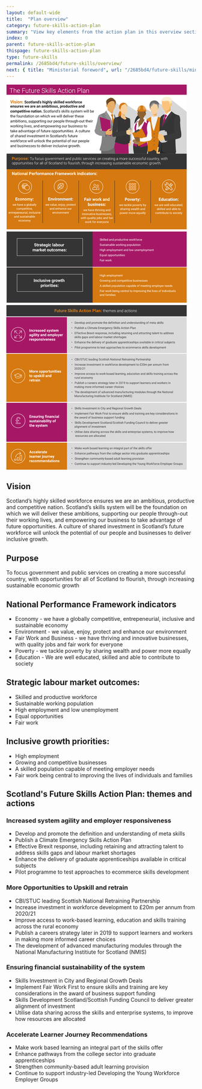 ```yaml
---
layout: default-wide
title:  "Plan overview"
category: future-skills-action-plan
summary: "View key elements from the action plan in this overview section."
index: 0
parent: future-skills-action-plan
thispage: future-skills-action-plan
type: future-skills
permalink: /2685bd4/future-skills/overview/
next: { title: "Ministerial foreword", url: "/2685bd4/future-skills/ministerial-foreword/" }
---
```


<img class="hidden-small  hidden-xsmall" src="/assets/images/infographics/fsap-overview.png" alt=""/>

<div class="visible-small  visible-xsmall">
<h2 id="vision">Vision</h2>

<p>Scotland’s highly skilled workforce ensures we are an ambitious, productive and competitive nation. Scotland’s skills system will be the foundation on which we will deliver these ambitions, supporting our people through-out their working lives, and empowering our business to take advantage of future opportunities. A culture of shared investment in Scotland’s future workforce will unlock the potential of our people and businesses to deliver inclusive growth.</p>

<h2 id="purpose">Purpose</h2>

<p>To focus government and public services on creating a more successful country, with opportunities for all of Scotland to flourish, through increasing sustainable economic growth</p>

<h2 id="national-performance-framework-indicators">National Performance Framework indicators</h2>

<ul>
  <li>Economy - we have a globally competitive, entrepeneurial, inclusive and sustainable economy</li>
  <li>Environment - we value, enjoy, protect and enhance our environment</li>
  <li>Fair Work and Business - we have thriving and innovative businesses, with quality jobs and fair work for everyone</li>
  <li>Poverty - we tackle poverty by sharing wealth and power more equally</li>
  <li>Education - We are well educated, skilled and able to contribute to society</li>
</ul>

<h2 id="strategic-labour-market-outcomes">Strategic labour market outcomes:</h2>
<ul>
  <li>Skilled and productive workforce</li>
  <li>Sustainable working population</li>
  <li>High employment and low unemployment</li>
  <li>Equal opportunities</li>
  <li>Fair work</li>
</ul>

<h2 id="inclusive-growth-priorities">Inclusive growth priorities:</h2>

<ul>
  <li>High employment</li>
  <li>Growing and competitive businesses</li>
  <li>A skilled population capable of meeting employer needs</li>
  <li>Fair work being central to improving the lives of individuals and families</li>
</ul>

<h2 id="future-skills-action-plan-themes-and-actions">Scotland's Future Skills Action Plan: themes and actions</h2>

<h3 id="increased-system-agility-and-employer-responsiveness">Increased system agility and employer responsiveness</h3>
<ul>
  <li>Develop and promote the definition and understanding of meta skills</li>
  <li>Publish a Climate Emergency Skills Action Plan</li>
  <li>Effective Brexit response, including retaining and attracting talent to address skills gaps and labour market shortages</li>
  <li>Enhance the delivery of graduate apprenticeships available in critical subjects</li>
  <li>Pilot programme to test approaches to ecommerce skills development</li>
</ul>

<h3 id="more-opportunities-to-upskill-and-retrain">More Opportunities to Upskill and retrain</h3>
<ul>
  <li>CBI/STUC leading Scottish National Retraining Partnership</li>
  <li>Increase investment in workforce development to £20m per annum from 2020/21</li>
  <li>Improve access to work-based learning, education and skills training across the rural economy</li>
  <li>Publish a careers strategy later in 2019 to support learners and workers in making more informed career choices</li>
  <li>The development of advanced manufacturing modules through the National Manufacturing Institiute for Scotland (NMIS)</li>
</ul>

<h3 id="ensuring-financial-sustainability-of-the-system">Ensuring financial sustainability of the system</h3>
<ul>
  <li>Skills Investment in City and Regional Growth Deals</li>
  <li>Implement Fair Work First to ensure skills and training are key considerations in the award of business support funding</li>
  <li>Skills Development Scotland/Scottish Funding Council to deliver greater alignment of investment</li>
  <li>Utilise data sharing across the skills and enterprise systems, to improve how resources are allocated</li>
</ul>

<h3 id="accelerate-learner-journey-recommendations">Accelerate Learner Journey Recommendations</h3>
<ul>
  <li>Make work based learning an integral part of the skills offer</li>
  <li>Enhance pathways from the college sector into graduate apprenticeships</li>
  <li>Strengthen community-based adult learning provision</li>
  <li>Continue to support industry-led Developing the Young Workforce Employer Groups</li>
</ul>
</div>
